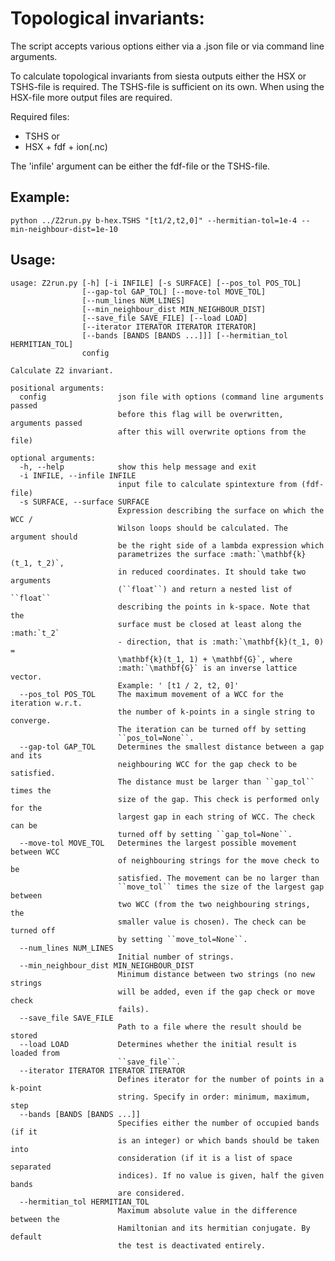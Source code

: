 # Topological invariants:
The script accepts various options either via a .json file or via command line
arguments.

To calculate topological invariants from siesta outputs either the HSX or
TSHS-file is required. The TSHS-file is sufficient on its own. When using the
HSX-file more output files are required.

Required files:
 - TSHS or
 - HSX + fdf + ion(.nc)

The 'infile' argument can be either the fdf-file or the TSHS-file.

## Example:
    python ../Z2run.py b-hex.TSHS "[t1/2,t2,0]" --hermitian-tol=1e-4 --min-neighbour-dist=1e-10

## Usage:
    usage: Z2run.py [-h] [-i INFILE] [-s SURFACE] [--pos_tol POS_TOL]
                    [--gap-tol GAP_TOL] [--move-tol MOVE_TOL]
                    [--num_lines NUM_LINES]
                    [--min_neighbour_dist MIN_NEIGHBOUR_DIST]
                    [--save_file SAVE_FILE] [--load LOAD]
                    [--iterator ITERATOR ITERATOR ITERATOR]
                    [--bands [BANDS [BANDS ...]]] [--hermitian_tol HERMITIAN_TOL]
                    config

    Calculate Z2 invariant.

    positional arguments:
      config                json file with options (command line arguments passed
                            before this flag will be overwritten, arguments passed
                            after this will overwrite options from the file)

    optional arguments:
      -h, --help            show this help message and exit
      -i INFILE, --infile INFILE
                            input file to calculate spintexture from (fdf-file)
      -s SURFACE, --surface SURFACE
                            Expression describing the surface on which the WCC /
                            Wilson loops should be calculated. The argument should
                            be the right side of a lambda expression which
                            parametrizes the surface :math:`\mathbf{k}(t_1, t_2)`,
                            in reduced coordinates. It should take two arguments
                            (``float``) and return a nested list of ``float``
                            describing the points in k-space. Note that the
                            surface must be closed at least along the :math:`t_2`
                            - direction, that is :math:`\mathbf{k}(t_1, 0) =
                            \mathbf{k}(t_1, 1) + \mathbf{G}`, where
                            :math:`\mathbf{G}` is an inverse lattice vector.
                            Example: ' [t1 / 2, t2, 0]'
      --pos_tol POS_TOL     The maximum movement of a WCC for the iteration w.r.t.
                            the number of k-points in a single string to converge.
                            The iteration can be turned off by setting
                            ``pos_tol=None``.
      --gap-tol GAP_TOL     Determines the smallest distance between a gap and its
                            neighbouring WCC for the gap check to be satisfied.
                            The distance must be larger than ``gap_tol`` times the
                            size of the gap. This check is performed only for the
                            largest gap in each string of WCC. The check can be
                            turned off by setting ``gap_tol=None``.
      --move-tol MOVE_TOL   Determines the largest possible movement between WCC
                            of neighbouring strings for the move check to be
                            satisfied. The movement can be no larger than
                            ``move_tol`` times the size of the largest gap between
                            two WCC (from the two neighbouring strings, the
                            smaller value is chosen). The check can be turned off
                            by setting ``move_tol=None``.
      --num_lines NUM_LINES
                            Initial number of strings.
      --min_neighbour_dist MIN_NEIGHBOUR_DIST
                            Minimum distance between two strings (no new strings
                            will be added, even if the gap check or move check
                            fails).
      --save_file SAVE_FILE
                            Path to a file where the result should be stored
      --load LOAD           Determines whether the initial result is loaded from
                            ``save_file``.
      --iterator ITERATOR ITERATOR ITERATOR
                            Defines iterator for the number of points in a k-point
                            string. Specify in order: minimum, maximum, step
      --bands [BANDS [BANDS ...]]
                            Specifies either the number of occupied bands (if it
                            is an integer) or which bands should be taken into
                            consideration (if it is a list of space separated
                            indices). If no value is given, half the given bands
                            are considered.
      --hermitian_tol HERMITIAN_TOL
                            Maximum absolute value in the difference between the
                            Hamiltonian and its hermitian conjugate. By default
                            the test is deactivated entirely.

